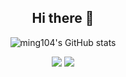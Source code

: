 <div align="center">

## Hi there 👋
![ming104's GitHub stats](https://github-readme-stats.vercel.app/api?username=ming104&show_icons=true&theme=apprentice)

<a href="https://unity.com/" target="_blank"><img src="https://img.shields.io/badge/Unity-000000?style=for-the-badge&logo=unity&logoColor=white"/></a>
<a href="https://learn.microsoft.com/en-us/dotnet/csharp/" target="_blank">
<img src="https://img.shields.io/badge/C%23-239120?style=for-the-badge&logo=csharp&logoColor=white"/></a>

</div>

<!--
**ming104/ming104** is a ✨ _special_ ✨ repository because its `README.md` (this file) appears on your GitHub profile.

Here are some ideas to get you started:

- 🔭 I’m currently working on ...
- 🌱 I’m currently learning ...
- 👯 I’m looking to collaborate on ...
- 🤔 I’m looking for help with ...
- 💬 Ask me about ...
- 📫 How to reach me: ...
- 😄 Pronouns: ...
- ⚡ Fun fact: ...
-->
